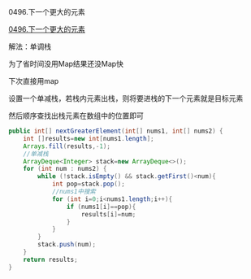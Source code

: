0496.下一个更大的元素

[0496.下一个更大的元素](https://leetcode-cn.com/problems/next-greater-element-i/)

解法：单调栈

为了省时间没用Map结果还没Map快

下次直接用map

设置一个单减栈，若栈内元素出栈，则将要进栈的下一个元素就是目标元素

然后顺序查找出栈元素在数组中的位置即可

```java
public int[] nextGreaterElement(int[] nums1, int[] nums2) {
    int []results=new int[nums1.length];
    Arrays.fill(results,-1);
    //单减栈
    ArrayDeque<Integer> stack=new ArrayDeque<>();
    for (int num : nums2) {
        while (!stack.isEmpty() && stack.getFirst()<num){
            int pop=stack.pop();
            //nums1中搜索
            for (int i=0;i<nums1.length;i++){
                if (nums1[i]==pop){
                    results[i]=num;
                }
            }
        }
        stack.push(num);
    }
    return results;
}
```

